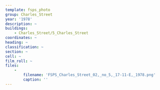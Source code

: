 ```yaml
---
template: fsps_photo
group: Charles_Street
year: '1978'
description: ~
buildings:
    - Charles_Street/5_Charles_Street
coordinates: ~
heading: ~
classification: ~
section: ~
cell: ~
film_roll: ~
files:
    -
        filename: 'FSPS_Charles_Street_02,_no_5,_17-11-E,_1978.png'
        caption: ''
---
```

